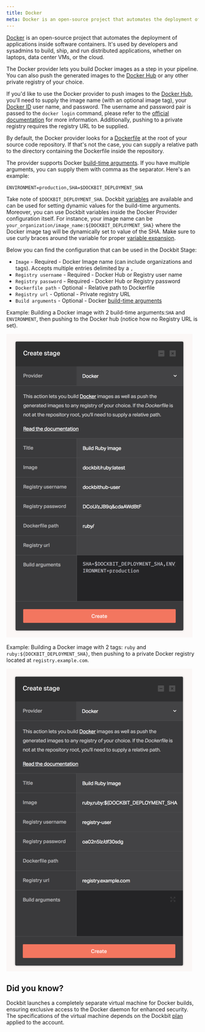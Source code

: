 ```yaml
---
title: Docker
meta: Docker is an open-source project that automates the deployment of applications inside software containers.
---
```


[Docker](https://www.docker.com) is an open-source project that automates the deployment of applications inside software containers. It's used by developers and sysadmins to build, ship, and run distributed applications, whether on laptops, data center VMs, or the cloud.

The Docker provider lets you build Docker images as a step in your pipeline. You can also push the generated images to the [Docker Hub](https://hub.docker.com) or any other private registry of your choice.

If you'd like to use the Docker provider to push images to the [Docker Hub](https://hub.docker.com), you'll need to supply the image name (with an optional image tag), your [Docker ID](https://docs.docker.com/docker-hub/#create-a-docker-id) user name, and password. The username and password pair is passed to the `docker login` command, please refer to the [official documentation](https://docs.docker.com/engine/reference/commandline/login/) for more information. Additionally, pushing to a private registry requires the registry URL to be supplied.

By default, the Docker provider looks for a [Dockerfile](https://docs.docker.com/engine/reference/builder/) at the root of your source code repository. If that's not the case, you can supply a relative path to the directory containing the Dockerfile inside the repository.

The provider supports Docker [build-time arguments](https://docs.docker.com/engine/reference/commandline/build/#set-build-time-variables-build-arg). If you have multiple arguments, you can supply them with comma as the separator. Here's an example:

```
ENVIRONMENT=production,SHA=$DOCKBIT_DEPLOYMENT_SHA
```

Take note of `$DOCKBIT_DEPLOYMENT_SHA`. Dockbit [variables](../../using-dockbit/variables) are available and can be used for setting dynamic values for the build-time arguments. Moreover, you can use Dockbit variables inside the Docker Provider configuration itself. For instance, your image name can be `your_organization/image_name:${DOCKBIT_DEPLOYMENT_SHA}` where the Docker image tag will be dynamically set to value of the SHA. Make sure to use curly braces around the variable for proper [variable expansion](http://www.gnu.org/software/bash/manual/bash.html#Shell-Parameter-Expansion).

Below you can find the configuration that can be used in the Dockbit Stage:

* ```Image``` - Required - Docker Image name (can include organizations and tags). Accepts multiple entries delimited by a `,`
* ```Registry username``` - Required - Docker Hub or Registry user name
* ```Registry password``` - Required - Docker Hub or Registry password
* ```Dockerfile path``` - Optional - Relative path to Dockerfile
* ```Registry url``` - Optional - Private registry URL
* ```Build arguments``` - Optional - Docker [build-time arguments](https://docs.docker.com/engine/reference/commandline/build/#set-build-time-variables-build-arg)

Example: Building a Docker image with 2 build-time arguments:`SHA` and `ENVIRONMENT`, then pushing to the Docker hub (notice how no Registry URL is set).

![Docker-hub](../images/integrations/docker-1.png)

Example: Building a Docker image with 2 tags: `ruby` and `ruby:${DOCKBIT_DEPLOYMENT_SHA}`, then pushing to a private Docker registry located at `registry.example.com`.

![Docker-registry](../images/integrations/docker-2.png)

## Did you know?

Dockbit launches a completely separate virtual machine for Docker builds, ensuring exclusive access to the Docker daemon for enhanced security. The specifications of the virtual machine depends on the Dockbit [plan](../../using-dockbit/plans) applied to the account.
